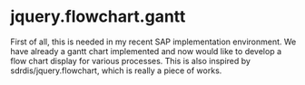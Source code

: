 
# jquery.flowchart.gantt
First of all, this is needed in my recent SAP implementation environment.
We have already a gantt chart implemented and now would like to develop a flow chart display for various processes.
This is also inspired by sdrdis/jquery.flowchart, which is really a piece of works.

